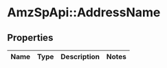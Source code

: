 # AmzSpApi::AddressName

## Properties
Name | Type | Description | Notes
------------ | ------------- | ------------- | -------------

